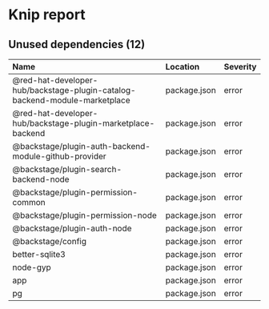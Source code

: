 # Knip report

## Unused dependencies (12)

| Name                                                                       | Location     | Severity |
| :------------------------------------------------------------------------- | :----------- | :------- |
| @red-hat-developer-hub/backstage-plugin-catalog-backend-module-marketplace | package.json | error    |
| @red-hat-developer-hub/backstage-plugin-marketplace-backend                | package.json | error    |
| @backstage/plugin-auth-backend-module-github-provider                      | package.json | error    |
| @backstage/plugin-search-backend-node                                      | package.json | error    |
| @backstage/plugin-permission-common                                        | package.json | error    |
| @backstage/plugin-permission-node                                          | package.json | error    |
| @backstage/plugin-auth-node                                                | package.json | error    |
| @backstage/config                                                          | package.json | error    |
| better-sqlite3                                                             | package.json | error    |
| node-gyp                                                                   | package.json | error    |
| app                                                                        | package.json | error    |
| pg                                                                         | package.json | error    |
